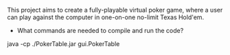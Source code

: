 
This project aims to create a fully-playable virtual poker game, where a user can play against the computer in one-on-one no-limit Texas Hold'em.


- What commands are needed to compile and run the code?

java -cp ./PokerTable.jar gui.PokerTable
